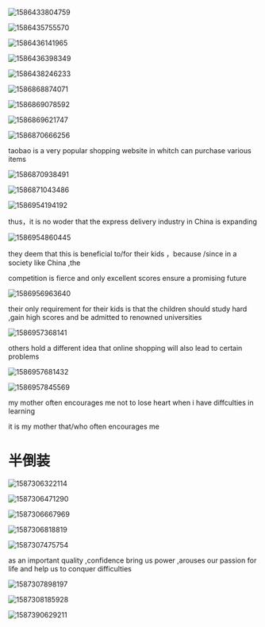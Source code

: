 ![1586433804759](四级翻译2.assets/1586433804759.png)

 

![1586435755570](四级翻译2.assets/1586435755570.png)

![1586436141965](四级翻译2.assets/1586436141965.png)

![1586436398349](四级翻译2.assets/1586436398349.png)

![1586438246233](四级翻译2.assets/1586438246233.png)

![1586868874071](四级翻译2.assets/1586868874071.png)

![1586869078592](四级翻译2.assets/1586869078592.png)

  ![1586869621747](四级翻译2.assets/1586869621747.png)

![1586870666256](四级翻译2.assets/1586870666256.png)

taobao is a very popular shopping  website in whitch can purchase various items 

![1586870938491](四级翻译2.assets/1586870938491.png)

![1586871043486](四级翻译2.assets/1586871043486.png)

![1586954194192](四级翻译2.assets/1586954194192.png)

thus，it is no woder that the express delivery industry in China is expanding

![1586954860445](四级翻译2.assets/1586954860445.png)

they deem that  this is beneficial to/for their kids ，because /since in a society like China ,the

competition is fierce and only excellent scores ensure a promising future 

![1586956963640](四级翻译2.assets/1586956963640.png)

their only requirement for their kids is that the children should study hard ,gain high scores and be admitted to renowned universities

![1586957368141](四级翻译2.assets/1586957368141.png)

others hold  a different idea that online shopping will also lead to certain problems

![1586957681432](四级翻译2.assets/1586957681432.png)

![1586957845569](四级翻译2.assets/1586957845569.png)

my mother often encourages me not to lose heart when i have diffculties in learning

it is my mother that/who often encourages me 

# 半倒装

 ![1587306322114](四级翻译2.assets/1587306322114.png)

![1587306471290](四级翻译2.assets/1587306471290.png)

![1587306667969](四级翻译2.assets/1587306667969.png)

![1587306818819](四级翻译2.assets/1587306818819.png)

![1587307475754](四级翻译2.assets/1587307475754.png)

as   an important quality ,confidence bring  us power ,arouses our passion for life and help us to conquer difficulties

![1587307898197](四级翻译2.assets/1587307898197.png)

![1587308185928](四级翻译2.assets/1587308185928.png)

  ![1587390629211](四级翻译2.assets/1587390629211.png)

 